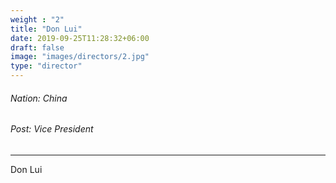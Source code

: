 ```yaml
---
weight : "2"
title: "Don Lui"
date: 2019-09-25T11:28:32+06:00
draft: false
image: "images/directors/2.jpg"
type: "director"
---
```


###### Nation: China  
###### Post: Vice President

******  

Don Lui

